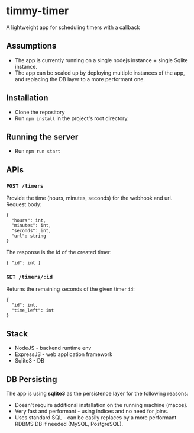 # timmy-timer
A lightweight app for scheduling timers with a callback

## Assumptions
* The app is currently running on a single nodejs instance + single Sqlite instance.
* The app can be scaled up by deploying multiple instances of the app, and replacing the DB layer to a more performant one.

## Installation
* Clone the repository
* Run `npm install` in the project's root directory.

## Running the server
* Run `npm run start`

## APIs
### ```POST /timers```
Provide the time (hours, minutes, seconds) for the webhook and url.
Request body:
```
{
  "hours": int,
  "minutes": int,
  "seconds": int, 
  "url": string
}
```
The response is the id of the created timer:
```
{ "id": int }
```

### ```GET /timers/:id```
Returns the remaining seconds of the given timer `id`:
```
{
  "id": int,
  "time_left": int
}
```

## Stack
* NodeJS - backend runtime env
* ExpressJS - web application framework
* Sqlite3 - DB

## DB Persisting
The app is using **sqlite3** as the persistence layer for the following reasons:
* Doesn't require additional installation on the running machine (macos).
* Very fast and performant - using indices and no need for joins.
* Uses standard SQL - can be easily replaces by a more performant RDBMS DB if needed (MySQL, PostgreSQL).
